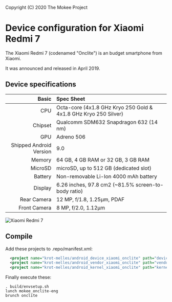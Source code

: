 Copyright (C) 2020 The Mokee Project
 
  Device configuration for Xiaomi Redmi 7
 =========================================
 
  The Xiaomi Redmi 7 (codenamed "Onclite") is an 
budget smartphone from Xiaomi.
 
  It was announced and released in April 2019.
 
  ## Device specifications
 
  Basic   | Spec Sheet
-------:|:-------------------------
CPU     | Octa-core (4x1.8 GHz Kryo 250 Gold & 4x1.8 GHz Kryo 250 Silver)
Chipset | Qualcomm SDM632 Snapdragon 632 (14 nm)
GPU     | Adreno 506
Shipped Android Version | 9.0
Memory | 64 GB, 4 GB RAM or 32 GB, 3 GB RAM
MicroSD | microSD, up to 512 GB (dedicated slot)
Battery | Non-removable Li-Ion 4000 mAh battery
Display | 6.26 inches, 97.8 cm2 (~81.5% screen-to-body ratio)
Rear Camera  | 12 MP, f/1.8, 1.25µm, PDAF
Front Camera  |  8 MP, f/2.0, 1.12µm

![Xiaomi Redmi 7](https://i.gadgets360cdn.com/products/large/1552901002_635_redmi_7.jpg?downsize=770:*&output-quality=70&output-format=webp "Xiaomi Redmi 7")

## Compile

Add these projects to .repo/manifest.xml:

```xml
  <project name="krot-melles/android_device_xiaomi_onclite" path="device/xiaomi/onclite" remote="github" />
  <project name="krot-melles/android_vendor_xiaomi_onclite" path="vendor/xiaomi/onclite" remote="github" />
  <project name="krot-melles/android_kernel_xiaomi_onclite" path="kernel/xiaomi/onclite" remote="github" />
```

Finally execute these:

```
. build/envsetup.sh
lunch mokee_onclite-eng
brunch onclite
```